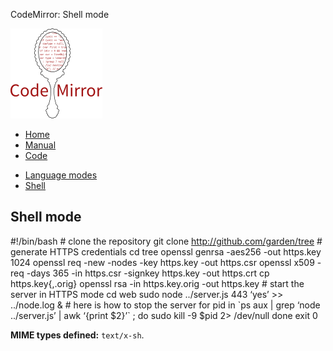 CodeMirror: Shell mode

[<img src="../../doc/logo.png" id="logo" />](http://codemirror.net)

-   [Home](../../index.html)
-   [Manual](../../doc/manual.html)
-   [Code](https://github.com/marijnh/codemirror)

<!-- -->

-   [Language modes](../index.html)
-   <a href="#" class="active">Shell</a>

Shell mode
----------

\#!/bin/bash \# clone the repository git clone http://github.com/garden/tree \# generate HTTPS credentials cd tree openssl genrsa -aes256 -out https.key 1024 openssl req -new -nodes -key https.key -out https.csr openssl x509 -req -days 365 -in https.csr -signkey https.key -out https.crt cp https.key{,.orig} openssl rsa -in https.key.orig -out https.key \# start the server in HTTPS mode cd web sudo node ../server.js 443 ‘yes’ &gt;&gt; ../node.log & \# here is how to stop the server for pid in \`ps aux | grep ‘node ../server.js’ | awk ‘{print $2}’\` ; do sudo kill -9 $pid 2&gt; /dev/null done exit 0

**MIME types defined:** `text/x-sh`.
